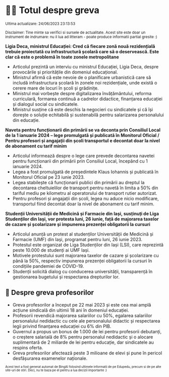 # 👩‍🏫 Totul despre greva
<sub>Ultima actualizare: 24/06/2023 23:13:53</sub>

<sub>Disclaimer: Tine minte sa verifici si sursele de actualitate. Acest site este doar un instrument de indrumare: nu il lua ad litteram - poate produce informatii partial gresite :)</sub>

**Ligia Deca, ministrul Educației: Cred că fiecare zonă nouă rezidențială trebuie proiectată cu infrastructură școlară care să o deservească. Este clar că este o problemă în toate zonele metropolitane**

- Articolul prezintă un interviu cu ministrul Educației, Ligia Deca, despre provocările și prioritățile din domeniul educațional.
- Ministrul afirmă că este nevoie de o planificare urbanistică care să includă infrastructura școlară în zonele noi rezidențiale, unde există o cerere mare de locuri în școli și grădinițe.
- Ministrul mai vorbește despre digitalizarea învățământului, reforma curriculară, formarea continuă a cadrelor didactice, finanțarea educației și dialogul social cu sindicatele.
- Ministrul susține că este deschis la negocieri cu sindicatele și că își dorește o soluție echitabilă și sustenabilă pentru salarizarea personalului din educație.

**Naveta pentru funcționarii din primării se va deconta prin Consiliul Local de la 1 ianuarie 2024 – lege promulgată și publicată în Monitorul Oficial / Pentru profesori și angajații din școli transportul e decontat doar la nivel de abonament cu tarif minim**

- Articolul informează despre o lege care prevede decontarea navetei pentru funcționarii din primării prin Consiliul Local, începând cu 1 ianuarie 2024.
- Legea a fost promulgată de președintele Klaus Iohannis și publicată în Monitorul Oficial pe 23 iunie 2023.
- Legea stabilește că funcționarii publici din primării au dreptul la decontarea cheltuielilor de transport pentru navetă în limita a 50% din tariful mediu pe kilometru al operatorului de transport rutier autorizat.
- Pentru profesori și angajații din școli, legea nu aduce nicio modificare, transportul fiind decontat doar la nivel de abonament cu tarif minim.

**Studenții Universității de Medicină și Farmacie din Iași, susținuți de Liga Studenților din Iași, vor protesta luni, 26 iunie, față de majorarea taxelor de cazare și școlarizare și impunerea prezenței obligatorii la cursuri**

- Articolul anunță un protest al studenților Universității de Medicină și Farmacie (UMF) din Iași, programat pentru luni, 26 iunie 2023.
- Protestul este organizat de Liga Studenților din Iași (LSI), care reprezintă peste 10.000 de studenți ai UMF Iași.
- Motivele protestului sunt majorarea taxelor de cazare și școlarizare cu până la 50%, respectiv impunerea prezenței obligatorii la cursuri în condițiile pandemiei de COVID-19.
- Studenții solicită dialog cu conducerea universității, transparență în gestionarea bugetului și respectarea drepturilor lor.

## 🏫 Despre greva profesorilor

- Greva profesorilor a început pe 22 mai 2023 și este cea mai amplă acțiune sindicală din ultimii 18 ani în domeniul educației.
- Profesorii revendică majorarea salariilor cu 50%, egalarea salariilor personalului nedidactic cu cele ale personalului didactic și respectarea legii privind finanțarea educației cu 6% din PIB.
- Guvernul a propus un bonus de 1.000 de lei pentru profesorii debutanți, o creștere salarială de 8% pentru personalul nedidactic și o alocare suplimentară de 2 miliarde de lei pentru educație, dar sindicatele au respins oferta.
- Greva profesorilor afectează peste 3 milioane de elevi și pune în pericol desfășurarea examenelor naționale.


<sub><sub>Acest text a fost generat automat de BingAI folosind ultimele informatii de pe Edupedu, precum si de pe alte site-uri de stiri. Deci, nu te baza pe el pentru a lua decizii importante :)</sub></sub>